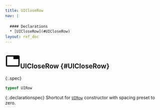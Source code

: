 ```yaml
---
title: UICloseRow
nav: |

  #### Declarations
  * [UICloseRow](#UICloseRow)
layout: ref_doc
---
```


## ![](/assets/icons/spec-var.svg)UICloseRow {#UICloseRow}
{:.spec}

```typescript
typeof UIRow
```
{:.declarationspec}
Shortcut for [`UIRow`](./UIRow) constructor with spacing preset to zero.

